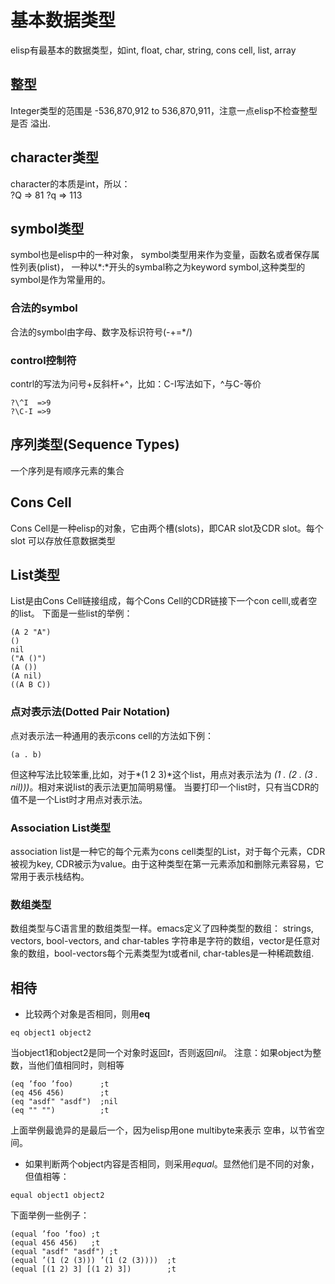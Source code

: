 # 基本数据类型
elisp有最基本的数据类型，如int, float, char, string, cons cell, list, array

## 整型
Integer类型的范围是 -536,870,912 to 536,870,911，注意一点elisp不检查整型是否
溢出.

## character类型
character的本质是int，所以：  
?Q => 81 ?q => 113

## symbol类型
symbol也是elisp中的一种对象，
symbol类型用来作为变量，函数名或者保存属性列表(plist)，
一种以*:*开头的symbal称之为keyword
symbol,这种类型的symbol是作为常量用的。  

### 合法的symbol
合法的symbol由字母、数字及标识符号(-+=*/)

### control控制符
contrl的写法为问号+反斜杆+^，比如：C-I写法如下，^与C-等价
```
?\^I  =>9
?\C-I =>9
```

## 序列类型(Sequence Types)
一个序列是有顺序元素的集合

## Cons Cell
Cons Cell是一种elisp的对象，它由两个槽(slots)，即CAR slot及CDR slot。每个slot
可以存放任意数据类型

## List类型
List是由Cons Cell链接组成，每个Cons Cell的CDR链接下一个con celll,或者空的list。
下面是一些list的举例：
```elisp
(A 2 "A")
()
nil
("A ()")
(A ())
(A nil)
((A B C))
```

### 点对表示法(Dotted Pair Notation)
点对表示法一种通用的表示cons cell的方法如下例：
```elisp
(a . b)
```
但这种写法比较笨重,比如，对于*(1 2 3)*这个list，用点对表示法为
*(1 . (2 . (3 . nil)))*。相对来说list的表示法更加简明易懂。
当要打印一个list时，只有当CDR的值不是一个List时才用点对表示法。

### Association List类型
association list是一种它的每个元素为cons cell类型的List，对于每个元素，CDR被视为key,
CDR被示为value。由于这种类型在第一元素添加和删除元素容易，它常用于表示栈结构。

### 数组类型
数组类型与C语言里的数组类型一样。emacs定义了四种类型的数组：
strings, vectors, bool-vectors, and char-tables
字符串是字符的数组，vector是任意对象的数组，bool-vectors每个元素类型为t或者nil,
char-tables是一种稀疏数组.

## 相待
* 比较两个对象是否相同，则用**eq**  
```elisp
eq object1 object2
```
当object1和object2是同一个对象时返回*t*，否则返回*nil*。
注意：如果object为整数，当他们值相同时，则相等
```elisp
(eq ’foo ’foo)      ;t
(eq 456 456)        ;t
(eq "asdf" "asdf")  ;nil
(eq "" "")          ;t
```
上面举例最诡异的是最后一个，因为elisp用one multibyte来表示
空串，以节省空间。

* 如果判断两个object内容是否相同，则采用*equal*。显然他们是不同的对象，但值相等：  
```elisp
equal object1 object2
```
下面举例一些例子：
```elisp
(equal ’foo ’foo) ;t
(equal 456 456)   ;t
(equal "asdf" "asdf") ;t
(equal ’(1 (2 (3))) ’(1 (2 (3))))  ;t
(equal [(1 2) 3] [(1 2) 3])        ;t
```

